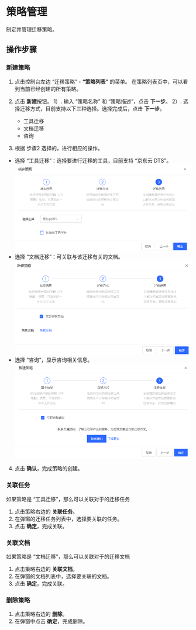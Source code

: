 # 策略管理
制定并管理迁移策略。

## 操作步骤
### 新建策略
1. 点击控制台左边 “迁移策略” - **“策略列表”** 的菜单。 在策略列表页中，可以看到当前已经创建的所有策略。
2. 点击 **新建**按钮。
  1）. 输入 “策略名称” 和 “策略描述”，点击 **下一步**。
  2）. 选择迁移方式，目前支持以下三种选择。选择完成后，点击 **下一步**。
    - 工具迁移
    - 文档迁移
    - 咨询
    
3. 根据 步骤2 选择的，进行相应的操作。
  - 选择 “工具迁移”：选择要进行迁移的工具，目前支持 “京东云 DTS”。
  ![](../../../../image/AMC/create-strategy-dst.png)
  - 选择 “文档迁移”：可关联与该迁移有关的文档。
  ![](../../../../image/AMC/create-strategy-doc.png)
  - 选择 “咨询”，显示咨询相关信息。
  ![](../../../../image/AMC/create-strategy-consult.png)
4. 点击 **确认**，完成策略的创建。

### 关联任务
如果策略是 “工具迁移”，那么可以关联对于的迁移任务

1. 点击策略右边的 **关联任务**。
2. 在弹窗的迁移任务列表中，选择要关联的任务。
3. 点击 **确定**，完成关联。

### 关联文档
如果策略是 “文档迁移”，那么可以关联对于的迁移文档

1. 点击策略右边的 **关联文档**。
2. 在弹窗的文档列表中，选择要关联的文档。
3. 点击 **确定**，完成关联。

### 删除策略
1. 点击策略右边的 **删除**。
2. 在弹窗中点击 **确定**，完成删除。
